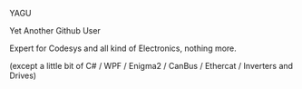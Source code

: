 YAGU

Yet Another Github User

Expert for Codesys and all kind of Electronics, nothing more.

(except a little bit of C# / WPF / Enigma2 / CanBus / Ethercat / Inverters and Drives)
